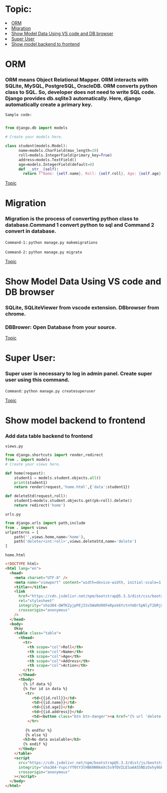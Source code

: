 <div id="topic">
    <h1>Topic:</h1>
    <li><a href="#orm">ORM</a></li>
    <li><a href="#migration">Migration</a></li>
    <li><a href="#dbBrowser">Show Model Data Using VS code and DB browser</a></li>
    <li><a href="#superUser">Super User</a></li>
    <li><a href="#modelCreate">Show model backend to frontend</a></li>
</div>

<div id="orm">
    <h1>ORM</h1>
    <h3>ORM means Object Relational Mapper. ORM interacts with SQLite, MySQL, PostgreSQL, OracleDB.
        ORM converts python class to SQL. So, developer does not need to write SQL code. Django provides db.sqlite3 automatically.
        Here, django automatically create a primary key. 
    </h3>
    
`Sample code:`

```py

from django.db import models

# Create your models here.

class student(models.Model):
      name=models.CharField(max_length=20)
      roll=models.IntegerField(primary_key=True)
      address=models.TextField()
      age=models.IntegerField(default=0)
      def __str__(self):
        return f"Name: {self.name}, Roll: {self.roll}, Age: {self.age}, Address: {self.address}"

```
</div>

<div id="migration">
    <a href="#topic">Topic</a>
    <h1>Migration</h1>
    <h3>Migration is the process of converting python class to database.Command 1 convert python to sql and Command 2 convert in database.</h3>

`Command-1:` `python manage.py makemigrations`
<br>

`Command-2:` `python manage.py migrate`

</div>

<div id="dbBrowser">
    <a href="#topic">Topic</a>
    <h1>Show Model Data Using VS code and DB browser</h1>
    <h3>SQLite, SQLiteViewer  from vscode extension. DBbrowser from chrome.</h3>
    <h3>DBBrower:
        Open Database from your source.
    </h3>
</div>

<div id="superUser">
    <a href="#topic">Topic</a>
    <h1>Super User:</h1>
    <h3>Super user is necessary to log in admin panel. Create super user using this command. </h3>
    
`Command:` `python manage.py createsuperuser`
</div>

<div id="modelCreate">
    <a href="#topic">Topic</a>
    <h1>Show model backend to frontend</h1>
    <h3>Add data table backend to frontend</h3>

`views.py`

```py
from django.shortcuts import render,redirect
from . import models
# Create your views here.

def home(request):
    student1 = models.student.objects.all()
    print(student1)
    return render(request,'home.html',{'data':student1})

def deleteStd(request,roll):
    student1=models.student.objects.get(pk=roll).delete()
    return redirect('home')

```

`urls.py`

```py
from django.urls import path,include
from . import views
urlpatterns = [
    path('',views.home,name='home'),
    path('delete/<int:roll>',views.deleteStd,name='delete')
]
```
`home.html`

```html
<!DOCTYPE html>
<html lang="en">
  <head>
    <meta charset="UTF-8" />
    <meta name="viewport" content="width=device-width, initial-scale=1.0" />
    <title></title>
    <link
      href="https://cdn.jsdelivr.net/npm/bootstrap@5.3.3/dist/css/bootstrap.min.css"
      rel="stylesheet"
      integrity="sha384-QWTKZyjpPEjISv5WaRU9OFeRpok6YctnYmDr5pNlyT2bRjXh0JMhjY6hW+ALEwIH"
      crossorigin="anonymous"
    />
  </head>
  <body>
    Okay
    <table class="table">
      <thead>
        <tr>
          <th scope="col">Roll</th>
          <th scope="col">Name</th>
          <th scope="col">Age</th>
          <th scope="col">Address</th>
          <th scope="col">Action</th>
        </tr>
      </thead>
      <tbody>
        {% if data %} 
        {% for id in data %}
         <tr>
            <td>{{id.roll}}</td>
            <td>{{id.name}}</td>
            <td>{{id.age}}</td>
            <td>{{id.address}}</td>
            <td><button class="btn btn-danger"><a href="{% url 'delete' id.roll %}" class="text-light">Delete</a></button></td>
          </tr>
      
         {% endfor %} 
         {% else %}
        <h3>No data avialable</h3>
        {% endif %}
      </tbody>
    </table>
    <script
      src="https://cdn.jsdelivr.net/npm/bootstrap@5.3.3/dist/js/bootstrap.bundle.min.js"
      integrity="sha384-YvpcrYf0tY3lHB60NNkmXc5s9fDVZLESaAA55NDzOxhy9GkcIdslK1eN7N6jIeHz"
      crossorigin="anonymous"
    ></script>
  </body>
</html>
```


</div>